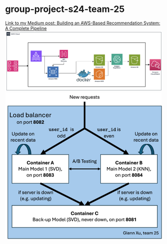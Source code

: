 # group-project-s24-team-25
[Link to my Medium post: Building an AWS-Based Recommendation System: A Complete Pipeline](https://medium.com/@jiuyuanx/building-an-aws-based-recommendation-system-a-complete-pipeline-3b0aecd05f54)
![image](./pics/p1.png)
![image](./pics/topology_720.png)
